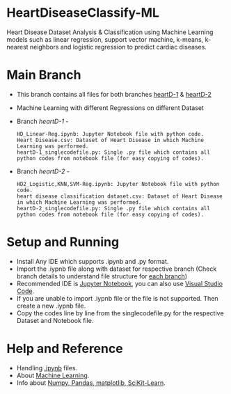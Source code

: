 # HeartDiseaseClassify-ML
Heart Disease Dataset Analysis &amp; Classification using  Machine Learning models such as linear regression, support vector machine, k-means, k-nearest neighbors and logistic regression  to predict cardiac diseases.

# Main Branch
- This branch contains all files for both branches [heartD-1](https://github.com/jubinjacob03/HeartDiseaseClassify-ML/tree/heartD-1) & [heartD-2](https://github.com/jubinjacob03/HeartDiseaseClassify-ML/tree/heartD-2)
- Machine Learning with different Regressions on different Dataset
- Branch <em>heartD-1 
</em> -

      HD_Linear-Reg.ipynb: Jupyter Notebook file with python code.
      Heart Disease.csv: Dataset of Heart Disease in which Machine Learning was performed.
      heartD-1_singlecodefile.py: Single .py file which contains all python codes from notebook file (for easy copying of codes).

- Branch <em>heartD-2 
</em> -

      HD2_Logistic,KNN,SVM-Reg.ipynb: Jupyter Notebook file with python code.
      heart disease classification dataset.csv: Dataset of Heart Disease in which Machine Learning was performed.
      heartD-2_singlecodefile.py: Single .py file which contains all python codes from notebook file (for easy copying of codes).



# Setup and Running

- Install Any IDE which supports .ipynb and .py format.
- Import the .iypnb file along with dataset for respective branch (Check branch details to understand file structure for [each branch](#main-branch))
- Recommended IDE is [Jupyter Notebook](https://jupyter.org/), you can also use [Visual Studio Code](https://code.visualstudio.com/).
- If you are unable to import .iypnb file or the file is not supported. Then create a new .iypnb file.
- Copy the codes line by line from the singlecodefile.py for the respective Dataset and Notebook file. 

# Help and Reference

- Handling [.ipynb](https://fileinfo.com/extension/ipynb) files.
- About [Machine Learning](https://www.ibm.com/topics/machine-learning).
- Info about [Numpy, Pandas, matplotlib, SciKit-Learn](https://towardsdatascience.com/top-5-machine-learning-libraries-in-python-e36e3e0e02af).


